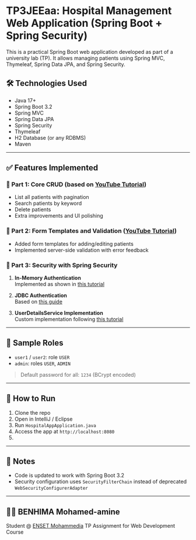 # TP3JEEaa: Hospital Management Web Application (Spring Boot + Spring Security)

This is a practical Spring Boot web application developed as part of a university lab (TP). It allows managing patients using Spring MVC, Thymeleaf, Spring Data JPA, and Spring Security.

## 🛠 Technologies Used

- Java 17+
- Spring Boot 3.2
- Spring MVC
- Spring Data JPA
- Spring Security
- Thymeleaf
- H2 Database (or any RDBMS)
- Maven

---

## ✅ Features Implemented

### 🧩 Part 1: Core CRUD (based on [YouTube Tutorial](https://www.youtube.com/watch?v=jDm-q-jEbiA))

- List all patients with pagination
- Search patients by keyword
- Delete patients
- Extra improvements and UI polishing

### 🧩 Part 2: Form Templates and Validation ([YouTube Tutorial](https://www.youtube.com/watch?v=eoBE745lDE0))

- Added form templates for adding/editing patients
- Implemented server-side validation with error feedback

### 🔐 Part 3: Security with Spring Security

1. **In-Memory Authentication**  
   Implemented as shown in [this tutorial](https://www.youtube.com/watch?v=7VqpC8UD1zM)

2. **JDBC Authentication**  
   Based on [this guide](https://www.youtube.com/watch?v=Haz3wLiQ5-0)

3. **UserDetailsService Implementation**  
   Custom implementation following [this tutorial](https://www.youtube.com/watch?v=RTiS9ygyYs4)

---

## 🔐 Sample Roles

- `user1` / `user2`: role `USER`
- `admin`: roles `USER`, `ADMIN`
> Default password for all: `1234` (BCrypt encoded)

---

## 🧪 How to Run

1. Clone the repo
2. Open in IntelliJ / Eclipse
3. Run `HospitalAppApplication.java`
4. Access the app at `http://localhost:8080`
5. 
---

## 📌 Notes

- Code is updated to work with Spring Boot 3.2
- Security configuration uses `SecurityFilterChain` instead of deprecated `WebSecurityConfigurerAdapter`

---

## 👨‍💻 BENHIMA Mohamed-amine

Student @ [ENSET Mohammedia](https://www.enset.ma/) 
TP Assignment for Web Development Course  
